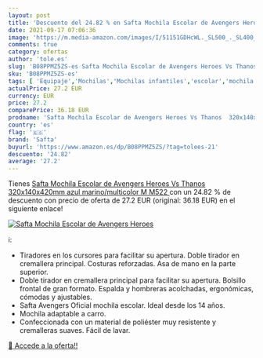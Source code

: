 ```yaml
---
layout: post
title: 'Descuento del 24.82 % en Safta Mochila Escolar de Avengers Heroes'
date: 2021-09-17 07:06:36
image: 'https://m.media-amazon.com/images/I/51151GDHcWL._SL500_._SL400_.jpg'
comments: true
category: ofertas
author: 'tole.es'
slug: 'B08PPMZ5ZS-es Safta Mochila Escolar de Avengers Heroes Vs Thanos...'
sku: 'B08PPMZ5ZS-es'
tags: [ 'Equipaje','Mochilas','Mochilas infantiles','escolar','mochila','safta', ]
actualPrice: 27.2 EUR
currency: EUR
price: 27.2
comparePrice: 36.18 EUR
prodname: 'Safta Mochila Escolar de Avengers Heroes Vs Thanos  320x140x420mm  azul marino/multicolor  M  M522 '
country: 'es'
flag: '🇪🇸'
brand: 'Safta'
buyurl: 'https://www.amazon.es/dp/B08PPMZ5ZS/?tag=tolees-21'
descuento: '24.82'
average: '27.2'
---
```


Tienes [Safta Mochila Escolar de Avengers Heroes Vs Thanos  320x140x420mm  azul marino/multicolor  M  M522 ](https://www.amazon.es/dp/B08PPMZ5ZS/?tag=tolees-21) con un 24.82 % de descuento con precio de oferta de 27.2 EUR (original: 36.18 EUR) en el siguiente enlace!

[![Safta Mochila Escolar de Avengers Heroes](https://m.media-amazon.com/images/I/51151GDHcWL._SL500_._SL400_.jpg)](https://www.amazon.es/dp/B08PPMZ5ZS/?tag=tolees-21)

ℹ️:

- Tiradores en los cursores para facilitar su apertura. Doble tirador en cremallera principal. Costuras reforzadas. Asa de mano en la parte superior.
- Doble tirador en cremallera principal para facilitar su apertura. Bolsillo frontal de gran formato. Espalda y hombreras acolchadas, ergonómicas, cómodas y ajustables.
- Safta Avengers Oficial mochila escolar. Ideal desde los 14 años.
- Mochila adaptable a carro.
- Confeccionada con un material de poliéster muy resistente y cremalleras suaves. Fácil de lavar.

[🛒 Accede a la oferta!!](https://www.amazon.es/dp/B08PPMZ5ZS/?tag=tolees-21)
